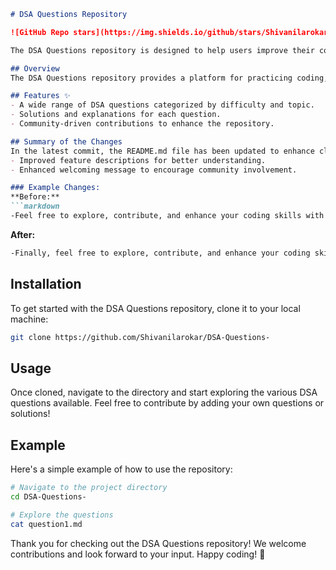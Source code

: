 ```markdown
# DSA Questions Repository

![GitHub Repo stars](https://img.shields.io/github/stars/Shivanilarokar/DSA-Questions-) ![GitHub last commit](https://img.shields.io/github/last-commit/Shivanilarokar/DSA-Questions-) ![Issues](https://img.shields.io/github/issues/Shivanilarokar/DSA-Questions-)

The DSA Questions repository is designed to help users improve their coding skills through a collection of Data Structures and Algorithms (DSA) questions. Whether you're preparing for interviews or just want to enhance your knowledge, this repository is the perfect place to start!

## Overview
The DSA Questions repository provides a platform for practicing coding, enhancing problem-solving skills, and preparing for technical interviews.

## Features ✨
- A wide range of DSA questions categorized by difficulty and topic.
- Solutions and explanations for each question.
- Community-driven contributions to enhance the repository.

## Summary of the Changes
In the latest commit, the README.md file has been updated to enhance clarity and engagement with the community. Key changes include:
- Improved feature descriptions for better understanding.
- Enhanced welcoming message to encourage community involvement.

### Example Changes:
**Before:**
```markdown
-Feel free to explore, contribute, and enhance your coding skills with our collection of DSA questions!
```

**After:**
```markdown
-Finally, feel free to explore, contribute, and enhance your coding skills with our collection of DSA questions! Happy coding! 🎉
```

## Installation
To get started with the DSA Questions repository, clone it to your local machine:
```bash
git clone https://github.com/Shivanilarokar/DSA-Questions-
```

## Usage
Once cloned, navigate to the directory and start exploring the various DSA questions available. Feel free to contribute by adding your own questions or solutions!

## Example
Here's a simple example of how to use the repository:
```bash
# Navigate to the project directory
cd DSA-Questions-

# Explore the questions
cat question1.md
```

Thank you for checking out the DSA Questions repository! We welcome contributions and look forward to your input. Happy coding! 🎉
```